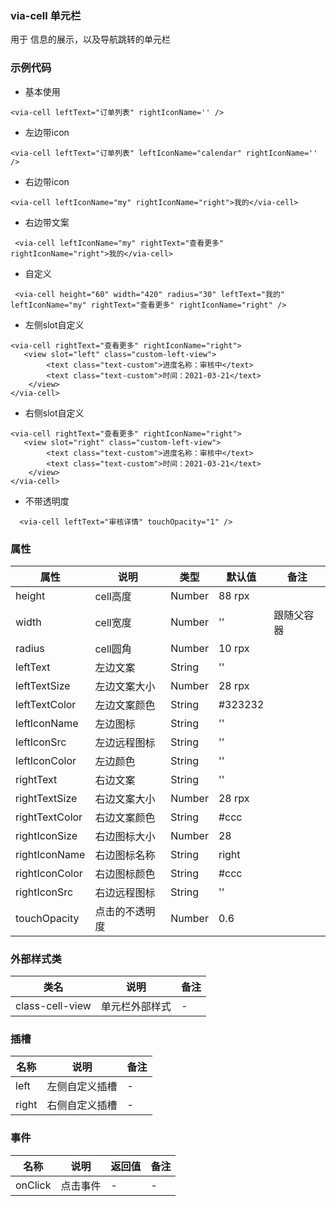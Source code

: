 ### via-cell  单元栏
   用于 信息的展示，以及导航跳转的单元栏


### 示例代码
* 基本使用
```
<via-cell leftText="订单列表" rightIconName='' />
```
*  左边带icon
```
<via-cell leftText="订单列表" leftIconName="calendar" rightIconName='' />
```
* 右边带icon
```
<via-cell leftIconName="my" rightIconName="right">我的</via-cell>
```
* 右边带文案
```
 <via-cell leftIconName="my" rightText="查看更多" rightIconName="right">我的</via-cell>
```
* 自定义 
```
 <via-cell height="60" width="420" radius="30" leftText="我的" leftIconName="my" rightText="查看更多" rightIconName="right" />
```
*  左侧slot自定义
```
<via-cell rightText="查看更多" rightIconName="right">
   <view slot="left" class="custom-left-view">
        <text class="text-custom">进度名称：审核中</text>
        <text class="text-custom">时间：2021-03-21</text>
    </view>
</via-cell>
```
*  右侧slot自定义
```
<via-cell rightText="查看更多" rightIconName="right">
   <view slot="right" class="custom-left-view">
        <text class="text-custom">进度名称：审核中</text>
        <text class="text-custom">时间：2021-03-21</text>
    </view>
</via-cell>
```
* 不带透明度
```
  <via-cell leftText="审核详情" touchOpacity="1" />
```
 


### 属性
| 属性 | 说明 | 类型 | 默认值 | 备注 |
| --- | --- | --- | --- | --- |
| height | cell高度 | Number | 88 rpx |   |
| width | cell宽度 | Number | '' |  跟随父容器 |
| radius | cell圆角 | Number | 10 rpx | |
| leftText | 左边文案 | String | '' | |
| leftTextSize | 左边文案大小 | Number | 28 rpx |  |
| leftTextColor | 左边文案颜色  | String | #323232 |   |
| leftIconName | 左边图标 | String | '' | |
| leftIconSrc | 左边远程图标 | String | '' | | 
| leftIconColor | 左边颜色 | String | '' | |
| rightText | 右边文案 | String | '' | | 
| rightTextSize | 右边文案大小 | Number | 28 rpx | |
| rightTextColor | 右边文案颜色 | String | #ccc | |
| rightIconSize | 右边图标大小 | Number | 28 | | 
| rightIconName | 右边图标名称 | String | right | |
| rightIconColor | 右边图标颜色 | String | #ccc | | 
| rightIconSrc | 右边远程图标 | String | '' | | 
| touchOpacity | 点击的不透明度 | Number | 0.6 | | |

### 外部样式类
| 类名 | 说明 | 备注 | 
| --- | --- | --- |
| class-cell-view | 单元栏外部样式 | -  |
 



### 插槽
| 名称 | 说明 | 备注 |
| --- | --- |--- |
| left | 左侧自定义插槽 | -  |
| right | 右侧自定义插槽 | -  |

### 事件
| 名称 | 说明 | 返回值 | 备注 |
| --- | --- | --- | --- |
| onClick| 点击事件 | - | -   |



